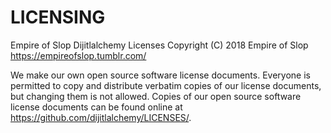 # LICENSING
Empire of Slop Dijitlalchemy Licenses
Copyright (C) 2018 Empire of Slop <https://empireofslop.tumblr.com/>

We make our own open source software license documents. 
Everyone is permitted to copy and distribute verbatim copies of our license 
documents, but changing them is not allowed. Copies of our open source software 
license documents can be found online at <https://github.com/dijitlalchemy/LICENSES/>.
